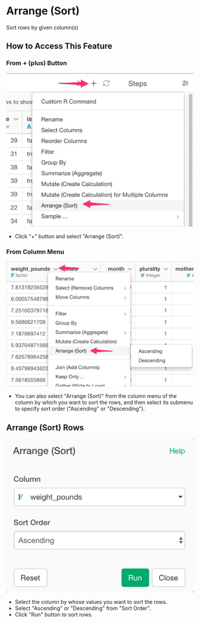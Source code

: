 # Arrange (Sort)

Sort rows by given column(s)

## How to Access This Feature

### From + (plus) Button
![](images/command-arrange-df-menu.png)

* Click "+" button and select "Arrange (Sort)".

### From Column Menu

![](images/command-arrange-column-menu.png)

* You can also select "Arrange (Sort)" from the column menu of the column by which you want to sort the rows, and then select its submenu to specify sort order ("Ascending" or "Descending").

## Arrange (Sort) Rows

![](images/arrange.png)

* Select the column by whose values you want to sort the rows.
* Select "Ascending" or "Descending" from "Sort Order".
* Click "Run" button to sort rows.

